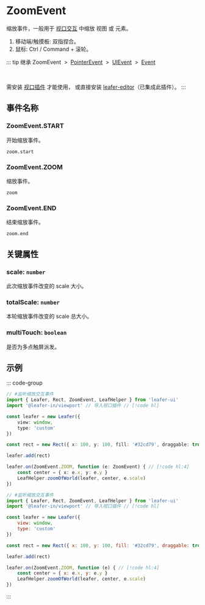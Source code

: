 # ZoomEvent

缩放事件，一般用于 [视口交互](/guide/advanced/viewport.md) 中缩放 视图 或 元素。

1. 移动端/触摸板: 双指捏合。
2. 鼠标: Ctrl / Command + 滚轮。

::: tip 继承
ZoomEvent &nbsp;>&nbsp; [PointerEvent](./Pointer) &nbsp;>&nbsp; [UIEvent](./UIEvent.md) &nbsp;>&nbsp; [Event](../basic/Event.md)

<br/>

需安装 [视口插件](/plugin/in/viewport/index.md) 才能使用， 或直接安装 [leafer-editor](/guide/install/editor/start.md)（已集成此插件）。
:::

## 事件名称

### ZoomEvent.START

开始缩放事件。

`zoom.start`

### ZoomEvent.ZOOM

缩放事件。

`zoom`

### ZoomEvent.END

结束缩放事件。

`zoom.end`

## 关键属性

### scale: `number`

此次缩放事件改变的 scale 大小。

### totalScale: `number`

本轮缩放事件改变的 scale 总大小。

### multiTouch: `boolean`

是否为多点触屏派发。

<!-- ## 继承事件

### [UIEvent](./UIEvent) -->

<!-- ## API

### [ZoomEvent](/api/classes/ZoomEvent.md) -->

## 示例

::: code-group
```ts
// #监听缩放交互事件
import { Leafer, Rect, ZoomEvent, LeafHelper } from 'leafer-ui'
import '@leafer-in/viewport' // 导入视口插件 // [!code hl]

const leafer = new Leafer({
    view: window,
    type: 'custom'
})

const rect = new Rect({ x: 100, y: 100, fill: '#32cd79', draggable: true })

leafer.add(rect)

leafer.on(ZoomEvent.ZOOM, function (e: ZoomEvent) { // [!code hl:4]
    const center = { x: e.x, y: e.y }
    LeafHelper.zoomOfWorld(leafer, center, e.scale)
})
```
```js
// #监听缩放交互事件
import { Leafer, Rect, ZoomEvent, LeafHelper } from 'leafer-ui'
import '@leafer-in/viewport' // 导入视口插件 // [!code hl]

const leafer = new Leafer({
    view: window,
    type: 'custom'
})

const rect = new Rect({ x: 100, y: 100, fill: '#32cd79', draggable: true })

leafer.add(rect)

leafer.on(ZoomEvent.ZOOM, function (e) { // [!code hl:4]
    const center = { x: e.x, y: e.y }
    LeafHelper.zoomOfWorld(leafer, center, e.scale)
})
```
:::
